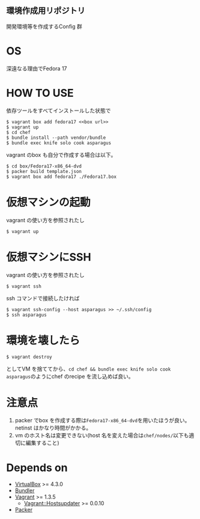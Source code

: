 環境作成用リポジトリ
---

開発環境等を作成するConfig 群

# OS

深遠なる理由でFedora 17

# HOW TO USE

依存ツールをすべてインストールした状態で

    $ vagrant box add fedora17 <<box url>>
    $ vagrant up
    $ cd chef
    $ bundle install --path vendor/bundle
    $ bundle exec knife solo cook asparagus

vagrant のbox も自分で作成する場合は以下。

    $ cd box/Fedora17-x86_64-dvd
    $ packer build template.json
    $ vagrant box add fedora17 ./Fedora17.box

# 仮想マシンの起動

vagrant の使い方を参照されたし

    $ vagrant up

# 仮想マシンにSSH

vagrant の使い方を参照されたし

    $ vagrant ssh

ssh コマンドで接続したければ

    $ vagrant ssh-config --host asparagus >> ~/.ssh/config
    $ ssh asparagus

# 環境を壊したら

    $ vagrant destroy

としてVM を捨ててから、`cd chef && bundle exec knife solo cook asparagus`のようにchef のrecipe を流し込めば良い。

# 注意点

1. packer でbox を作成する際は`Fedora17-x86_64-dvd`を用いたほうが良い。
netinst はかなり時間がかかる。
1. vm のホスト名は変更できない(host 名を変えた場合は`chef/nodes/`以下も適切に編集すること)

# Depends on

- [VirtualBox](https://www.virtualbox.org/) >= 4.3.0
- [Bundler](http://bundler.io/)
- [Vagrant](http://www.vagrantup.com/) >= 1.3.5
  - [Vagrant::Hostsupdater](https://github.com/cogitatio/vagrant-hostsupdater) >= 0.0.10
- [Packer](http://www.packer.io/)
